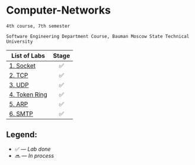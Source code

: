 # Computer-Networks

    4th course, 7th semester

    Software Engineering Department Course, Bauman Moscow State Technical University

| List of Labs  |     Stage     |
| ------------- |:-------------:|
| [1. Socket](https://github.com/gofixyourself/Computer-Networks/tree/master/Socket) |:white_check_mark:|
| [2. TCP](https://github.com/gofixyourself/Computer-Networks/tree/master/TCP) |:white_check_mark:|
| [3. UDP](https://github.com/gofixyourself/Computer-Networks/tree/master/UDP)  |:white_check_mark:|
| [4. Token Ring](https://github.com/gofixyourself/Computer-Networks/tree/master/Token) |:white_check_mark:|
| [5. ARP](https://github.com/gofixyourself/Computer-Networks/tree/master/Maps) |:white_check_mark:|
| [6. SMTP](https://github.com/gofixyourself/Computer-Networks/tree/master/SMTP)  |:white_check_mark:|

## Legend:
* :white_check_mark: — *Lab done*
* :soon: — *In process*

